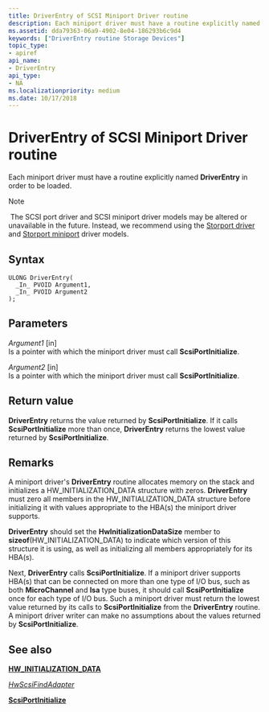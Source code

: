 ```yaml
---
title: DriverEntry of SCSI Miniport Driver routine
description: Each miniport driver must have a routine explicitly named DriverEntry in order to be loaded.Note  The SCSI port driver and SCSI miniport driver models may be altered or unavailable in the future.
ms.assetid: dda79363-06a9-4902-8e04-186293b6c9d4
keywords: ["DriverEntry routine Storage Devices"]
topic_type:
- apiref
api_name:
- DriverEntry
api_type:
- NA
ms.localizationpriority: medium
ms.date: 10/17/2018
---
```


# DriverEntry of SCSI Miniport Driver routine


Each miniport driver must have a routine explicitly named **DriverEntry** in order to be loaded.

> [!NOTE]
> The SCSI port driver and SCSI miniport driver models may be altered or unavailable in the future. Instead, we recommend using the [Storport driver](https://docs.microsoft.com/windows-hardware/drivers/storage/storport-driver) and [Storport miniport](https://docs.microsoft.com/windows-hardware/drivers/storage/storport-miniport-drivers) driver models.

 

Syntax
------

```ManagedCPlusPlus
ULONG DriverEntry(
  _In_ PVOID Argument1,
  _In_ PVOID Argument2
);
```

Parameters
----------

*Argument1* \[in\]  
Is a pointer with which the miniport driver must call **ScsiPortInitialize**.

*Argument2* \[in\]  
Is a pointer with which the miniport driver must call **ScsiPortInitialize**.

Return value
------------

**DriverEntry** returns the value returned by **ScsiPortInitialize**. If it calls **ScsiPortInitialize** more than once, **DriverEntry** returns the lowest value returned by **ScsiPortInitialize**.

Remarks
-------

A miniport driver's **DriverEntry** routine allocates memory on the stack and initializes a HW\_INITIALIZATION\_DATA structure with zeros. **DriverEntry** must zero all members in the HW\_INITIALIZATION\_DATA structure before initializing it with values appropriate to the HBA(s) the miniport driver supports.

**DriverEntry** should set the **HwInitializationDataSize** member to **sizeof**(HW\_INITIALIZATION\_DATA) to indicate which version of this structure it is using, as well as initializing all members appropriately for its HBA(s).

Next, **DriverEntry** calls **ScsiPortInitialize**. If a miniport driver supports HBA(s) that can be connected on more than one type of I/O bus, such as both **MicroChannel** and **Isa** type buses, it should call **ScsiPortInitialize** once for each type of I/O bus. Such a miniport driver must return the lowest value returned by its calls to **ScsiPortInitialize** from the **DriverEntry** routine. A miniport driver writer can make no assumptions about the values returned by **ScsiPortInitialize**.

## <span id="see_also"></span>See also


[**HW\_INITIALIZATION\_DATA**](https://docs.microsoft.com/windows-hardware/drivers/ddi/srb/ns-srb-_hw_initialization_data)

[*HwScsiFindAdapter*](https://docs.microsoft.com/previous-versions/windows/hardware/drivers/ff557300(v=vs.85))

[**ScsiPortInitialize**](https://docs.microsoft.com/windows-hardware/drivers/ddi/srb/nf-srb-scsiportinitialize)

 

 






